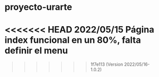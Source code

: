 # proyecto-urarte

<<<<<<< HEAD
2022/05/15
Página index funcional en un 80%, falta definir el menu
=======
>>>>>>> 1f7e113 (Version 2022/05/16-1.0.2)
